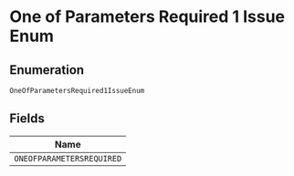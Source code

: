 
# One of Parameters Required 1 Issue Enum

## Enumeration

`OneOfParametersRequired1IssueEnum`

## Fields

| Name |
|  --- |
| `ONEOFPARAMETERSREQUIRED` |

